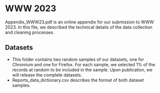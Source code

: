 # WWW 2023
Appendix_WWW23.pdf is an online appendix for our submission to WWW 2023. In this file, we described the technical details of the data collection and cleaning processes.

## Datasets
- This folder contains two random samples of our datasets, one for Chromium and one for Firefox. For each sample, we selected 1% of the records at random to be included in the sample. Upon publication, we will release the complete datasets.
- Reports_data_dictionary.csv describes the format of both dataset samples.
